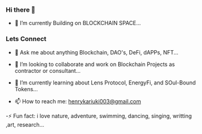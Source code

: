 ### Hi there 👋
- 🔭 I’m currently Building on  BLOCKCHAIN SPACE...
### Lets Connect

- 💬 Ask me about anything Blockchain, DAO's, DeFi, dAPPs, NFT...

- 👯 I’m looking to collaborate and work on Blockchain Projects as contractor or consultant...
- 🌱 I’m currently learning about Lens Protocol, EnergyFi, and SOul-Bound Tokens...
- 📫 How to reach me: henrykariuki003@gmail.com

-⚡ Fun fact: i love nature, adventure, swimming, dancing, singing, writting ,art, research... 

<!--
**henrykash/henrykash** is a ✨ _special_ ✨ repository because its `README.md` (this file) appears on your GitHub profile.

Here are some ideas to get you started:

- 🔭 I’m currently working on ...
- 🌱 I’m currently learning ...
- 👯 I’m looking to collaborate and Build on DeFi projects...
- 🤔 I’m looking for help with ...
- 💬 Ask me about ...
- 📫 How to reach me:  ...
- 😄 Pronouns: ...
- Fun fact: ...
-->
